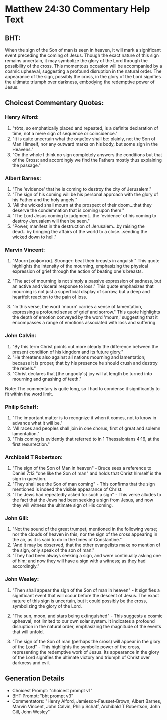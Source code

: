 # Matthew 24:30 Commentary Help Text

## BHT:
When the sign of the Son of man is seen in heaven, it will mark a significant event preceding the coming of Jesus. Though the exact nature of this sign remains uncertain, it may symbolize the glory of the Lord through the possibility of the cross. This momentous occasion will be accompanied by a cosmic upheaval, suggesting a profound disruption in the natural order. The appearance of the sign, possibly the cross, in the glory of the Lord signifies the ultimate triumph over darkness, embodying the redemptive power of Jesus.

## Choicest Commentary Quotes:
### Henry Alford:
1. "τότε, so emphatically placed and repeated, is a definite declaration of time, not a mere sign of sequence or coincidence."
2. "It is quite uncertain what the σημεῖον shall be: plainly, not the Son of Man Himself, nor any outward marks on his body, but some sign in the Heavens."
3. "On the whole I think no sign completely answers the conditions but that of the Cross: and accordingly we find the Fathers mostly thus explaining the passage."

### Albert Barnes:
1. "The 'evidence' that he is coming to destroy the city of Jerusalem."
2. "The sign of his coming will be his personal approach with the glory of his Father and the holy angels."
3. "All the wicked shall mourn at the prospect of their doom...that they deserve the condemnation that is coming upon them."
4. "The Lord Jesus coming to judgment...the 'evidence' of his coming to destroy Jerusalem will then be seen."
5. "Power, manifest in the destruction of Jerusalem...by raising the dead...by bringing the affairs of the world to a close...sending the wicked down to hell."

### Marvin Vincent:
1. "Mourn [κοψονται]. Stronger: beat their breasts in anguish." This quote highlights the intensity of the mourning, emphasizing the physical expression of grief through the action of beating one's breasts. 

2. "The act of mourning is not simply a passive expression of sadness, but an active and visceral response to loss." This quote emphasizes that mourning is not just a superficial display of sorrow, but a deep and heartfelt reaction to the pain of loss.

3. "In this verse, the word 'mourn' carries a sense of lamentation, expressing a profound sense of grief and sorrow." This quote highlights the depth of emotion conveyed by the word 'mourn,' suggesting that it encompasses a range of emotions associated with loss and suffering.

### John Calvin:
1. "By this term Christ points out more clearly the difference between the present condition of his kingdom and its future glory."
2. "He threatens also against all nations mourning and lamentation; because it is proper, that by his presence he should crush and destroy the rebels."
3. "Christ declares that [the ungodly's] joy will at length be turned into mourning and gnashing of teeth."

Note: The commentary is quite long, so I had to condense it significantly to fit within the word limit.

### Philip Schaff:
1. "The important matter is to recognize it when it comes, not to know in advance what it will be."
2. "All races and peoples shall join in one chorus, first of great and solemn lamentation."
3. "This coming is evidently that referred to in 1 Thessalonians 4:16, at the first resurrection."

### Archibald T Robertson:
1. "The sign of the Son of Man in heaven" - Bruce sees a reference to Daniel 7:13 "one like the Son of man" and holds that Christ himself is the sign in question.
2. "They shall see the Son of man coming" - This confirms that the sign mentioned is indeed the visible appearance of Christ.
3. "The Jews had repeatedly asked for such a sign" - This verse alludes to the fact that the Jews had been seeking a sign from Jesus, and now they will witness the ultimate sign of His coming.

### John Gill:
1. "Not the sound of the great trumpet, mentioned in the following verse; nor the clouds of heaven in this; nor the sign of the cross appearing in the air, as it is said to do in the times of Constantine."
2. "And it may be observed, that the other evangelists make no mention of the sign, only speak of the son of man."
3. "They had been always seeking a sign, and were continually asking one of him; and now they will have a sign with a witness; as they had accordingly."

### John Wesley:
1. "Then shall appear the sign of the Son of man in heaven" - It signifies a significant event that will occur before the descent of Jesus. The exact nature of this sign is uncertain, but it could possibly be the cross, symbolizing the glory of the Lord.

2. "The sun, moon, and stars being extinguished" - This suggests a cosmic upheaval, not limited to our own solar system. It indicates a profound disruption in the natural order, emphasizing the magnitude of the events that will unfold.

3. "The sign of the Son of man (perhaps the cross) will appear in the glory of the Lord" - This highlights the symbolic power of the cross, representing the redemptive work of Jesus. Its appearance in the glory of the Lord signifies the ultimate victory and triumph of Christ over darkness and evil.


## Generation Details
- Choicest Prompt: "choicest prompt v1"
- BHT Prompt: "bht prompt v3"
- Commentators: "Henry Alford, Jamieson-Fausset-Brown, Albert Barnes, Marvin Vincent, John Calvin, Philip Schaff, Archibald T Robertson, John Gill, John Wesley"
